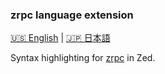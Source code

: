 ### zrpc language extension

[🇺🇸 English](README.md) | [🇯🇵 日本語](README_jap.md)

Syntax highlighting for [zrpc](https://github.com/Akzestia/zrpc.git) in Zed.
